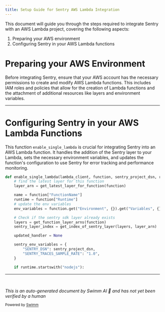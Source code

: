 ```yaml
---
title: Setup Guide for Sentry AWS Lambda Integration
---
```

This document will guide you through the steps required to integrate Sentry with an AWS Lambda project, covering the following aspects:

1. Preparing your AWS environment
2. Configuring Sentry in your AWS Lambda functions

# Preparing your AWS Environment

Before integrating Sentry, ensure that your AWS account has the necessary permissions to create and modify AWS Lambda functions. This includes IAM roles and policies that allow for the creation of Lambda functions and the attachment of additional resources like layers and environment variables.

<SwmSnippet path="/src/sentry/integrations/aws_lambda/utils.py" line="206">

---

# Configuring Sentry in your AWS Lambda Functions

This function `enable_single_lambda` is crucial for integrating Sentry into an AWS Lambda function. It handles the addition of the Sentry layer to your Lambda, sets the necessary environment variables, and updates the function's configuration to use Sentry for error tracking and performance monitoring.

```python
def enable_single_lambda(lambda_client, function, sentry_project_dsn, retries_left=3):
    # find the latest layer for this function
    layer_arn = get_latest_layer_for_function(function)

    name = function["FunctionName"]
    runtime = function["Runtime"]
    # update the env variables
    env_variables = function.get("Environment", {}).get("Variables", {})

    # Check if the sentry sdk layer already exists
    layers = get_function_layer_arns(function)
    sentry_layer_index = get_index_of_sentry_layer(layers, layer_arn)

    updated_handler = None

    sentry_env_variables = {
        "SENTRY_DSN": sentry_project_dsn,
        "SENTRY_TRACES_SAMPLE_RATE": "1.0",
    }

    if runtime.startswith("nodejs"):
```

---

</SwmSnippet>

&nbsp;

*This is an auto-generated document by Swimm AI 🌊 and has not yet been verified by a human*

<SwmMeta version="3.0.0" repo-id="Z2l0aHViJTNBJTNBc2VudHJ5JTNBJTNBZ2V0c2VudHJ5" repo-name="sentry"><sup>Powered by [Swimm](/)</sup></SwmMeta>
